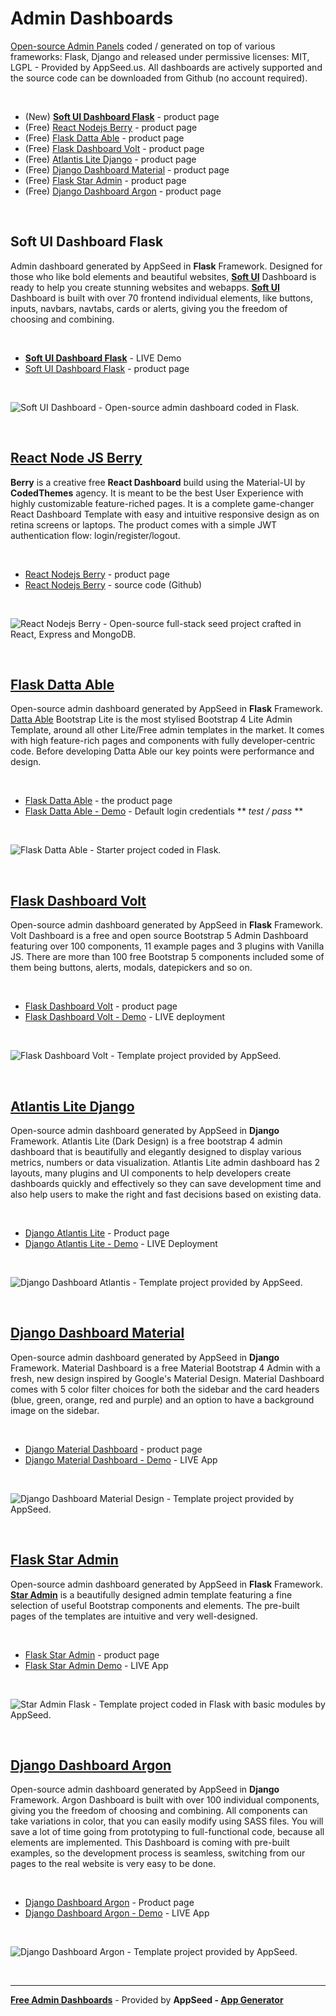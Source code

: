 # Admin Dashboards

[Open-source Admin Panels](https://dev.to/sm0ke/admin-dashboards-open-source-and-free-4aep) coded / generated on top of various frameworks: Flask, Django and released under permissive licenses: MIT, LGPL - Provided by AppSeed.us. All dashboards are actively supported and the source code can be downloaded from Github (no account required). 

<br />

- (New) **[Soft UI Dashboard Flask](https://appseed.us/product/flask-soft-ui-dashboard)** - product page
- (Free) [React Nodejs Berry](https://appseed.us/product/react-node-js-berry-dashboard) - product page
- (Free) [Flask Datta Able](https://appseed.us/admin-dashboards/flask-datta-able) - product page
- (Free) [Flask Dashboard Volt](https://appseed.us/admin-dashboards/flask-dashboard-volt) - product page
- (Free) [Atlantis Lite Django](https://appseed.us/admin-dashboards/django-dashboard-atlantis-dark) - product page
- (Free) [Django Dashboard Material](https://appseed.us/admin-dashboards/django-dashboard-material) - product page
- (Free) [Flask Star Admin](https://appseed.us/admin-dashboards/flask-star-admin) - product page
- (Free) [Django Dashboard Argon](https://appseed.us/admin-dashboards/django-dashboard-argon) - product page

<br />

## Soft UI Dashboard Flask 

Admin dashboard generated by AppSeed in **Flask** Framework. Designed for those who like bold elements and beautiful websites, **[Soft UI](https://appseed.us/ui-kit/soft-ui-design-system)** Dashboard is ready to help you create stunning websites and webapps. **[Soft UI](https://appseed.us/ui-kit/soft-ui-design-system)** Dashboard is built with over 70 frontend individual elements, like buttons, inputs, navbars, navtabs, cards or alerts, giving you the freedom of choosing and combining.

<br />

- **[Soft UI Dashboard Flask](https://flask-soft-ui-dashboard.appseed-srv1.com/)** - LIVE Demo
- [Soft UI Dashboard Flask](https://appseed.us/product/flask-soft-ui-dashboard) - product page

<br />

![Soft UI Dashboard - Open-source admin dashboard coded in Flask.](https://dev-to-uploads.s3.amazonaws.com/uploads/articles/1ladzavh7ick42jwmqgo.gif)

<br />

## [React Node JS Berry](https://appseed.us/product/react-node-js-berry-dashboard) 

**Berry** is a creative free **React Dashboard** build using the Material-UI by **CodedThemes** agency. It is meant to be the best User Experience with highly customizable feature-riched pages. It is a complete game-changer React Dashboard Template with easy and intuitive responsive design as on retina screens or laptops. The product comes with a simple JWT authentication flow: login/register/logout.

<br />

- [React Nodejs Berry](https://appseed.us/product/react-node-js-berry-dashboard) - product page
- [React Nodejs Berry](https://github.com/app-generator/react-berry-admin-template) - source code (Github)

<br />

![React Nodejs Berry - Open-source full-stack seed project crafted in React, Express and MongoDB.](https://user-images.githubusercontent.com/51854817/125102121-a2e44900-e0e3-11eb-8e90-0dbad6f2bf0c.png)

<br />

## [Flask Datta Able](https://appseed.us/admin-dashboards/flask-datta-able)

Open-source admin dashboard generated by AppSeed in **Flask** Framework. [Datta Able](https://appseed.us/admin-dashboards/django-dashboard-dattaable-pro) Bootstrap Lite is the most stylised Bootstrap 4 Lite Admin Template, around all other Lite/Free admin templates in the market. It comes with high feature-rich pages and components with fully developer-centric code. Before developing Datta Able our key points were performance and design.

<br />

- [Flask Datta Able](https://appseed.us/admin-dashboards/flask-dashboard-dattaable) - the product page
- [Flask Datta Able - Demo](https://flask-datta-able.appseed-srv1.com/) - Default login credentials ** *test / pass* **

<br />

![Flask Datta Able - Starter project coded in Flask.](https://raw.githubusercontent.com/app-generator/flask-dashboard-dattaable/master/media/flask-dashboard-dattaable-screen.png)

<br />

## [Flask Dashboard Volt](https://appseed.us/admin-dashboards/flask-dashboard-volt)

Open-source admin dashboard generated by AppSeed in **Flask** Framework. Volt Dashboard is a free and open source Bootstrap 5 Admin Dashboard featuring over 100 components, 11 example pages and 3 plugins with Vanilla JS. There are more than 100 free Bootstrap 5 components included some of them being buttons, alerts, modals, datepickers and so on.

<br />

- [Flask Dashboard Volt](https://appseed.us/admin-dashboards/flask-dashboard-volt) - product page
- [Flask Dashboard Volt - Demo](https://flask-volt-dashboard.appseed-srv1.com/) - LIVE deployment

<br />

![Flask Dashboard Volt - Template project provided by AppSeed.](https://raw.githubusercontent.com/app-generator/flask-dashboard-volt/master/media/flask-dashboard-volt-screen.png)

<br />

## [Atlantis Lite Django](https://appseed.us/admin-dashboards/django-dashboard-atlantis-dark)

Open-source admin dashboard generated by AppSeed in **Django** Framework. Atlantis Lite (Dark Design) is a free bootstrap 4 admin dashboard that is beautifully and elegantly designed to display various metrics, numbers or data visualization. Atlantis Lite admin dashboard has 2 layouts, many plugins and UI components to help developers create dashboards quickly and effectively so they can save development time and also help users to make the right and fast decisions based on existing data.

<br />

- [Django Atlantis Lite](https://appseed.us/admin-dashboards/django-dashboard-atlantis-dark) - Product page
- [Django Atlantis Lite - Demo](https://django-atlantis-dark.appseed-srv1.com/) - LIVE Deployment

<br />

![Django Dashboard Atlantis - Template project provided by AppSeed.](https://raw.githubusercontent.com/app-generator/django-dashboard-atlantis-dark/master/media/django-dashboard-atlantis-dark-screen.png)

<br />

## [Django Dashboard Material](https://appseed.us/admin-dashboards/django-dashboard-material)

Open-source admin dashboard generated by AppSeed in **Django** Framework. Material Dashboard is a free Material Bootstrap 4 Admin with a fresh, new design inspired by Google's Material Design. Material Dashboard comes with 5 color filter choices for both the sidebar and the card headers (blue, green, orange, red and purple) and an option to have a background image on the sidebar.

<br />

- [Django Material Dashboard](https://appseed.us/admin-dashboards/django-dashboard-material) - product page
- [Django Material Dashboard - Demo](https://django-material-dashboard.appseed-srv1.com/) - LIVE App

<br />

![Django Dashboard Material Design - Template project provided by AppSeed.](https://raw.githubusercontent.com/app-generator/django-dashboard-material/master/media/django-dashboard-material-screen.png)

<br />

## [Flask Star Admin](https://appseed.us/admin-dashboards/flask-star-admin)

Open-source admin dashboard generated by AppSeed in **Flask** Framework. **[Star Admin](https://appseed.us/admin-dashboards/flask-star-admin)** is a beautifully designed admin template featuring a fine selection of useful Bootstrap components and elements. The pre-built pages of the templates are intuitive and very well-designed.

<br />

- [Flask Star Admin](https://appseed.us/admin-dashboards/flask-dashboard-staradmin) - product page
- [Flask Star Admin Demo](https://flask-star-admin.appseed-srv1.com/) - LIVE App

<br />

![Star Admin Flask - Template project coded in Flask with basic modules by AppSeed.](https://raw.githubusercontent.com/app-generator/flask-dashboard-staradmin/master/media/flask-dashboard-staradmin-screen.png)

<br />

## [Django Dashboard Argon](https://appseed.us/admin-dashboards/django-dashboard-argon)

Open-source admin dashboard generated by AppSeed in **Django** Framework. Argon Dashboard is built with over 100 individual components, giving you the freedom of choosing and combining. All components can take variations in color, that you can easily modify using SASS files. You will save a lot of time going from prototyping to full-functional code, because all elements are implemented. This Dashboard is coming with pre-built examples, so the development process is seamless, switching from our pages to the real website is very easy to be done.

<br />

- [Django Dashboard Argon](https://appseed.us/admin-dashboards/django-dashboard-argon) - Product page
- [Django Dashboard Argon - Demo](https://django-argon-dashboard.appseed-srv1.com/) - LIVE App

<br />

![Django Dashboard Argon - Template project provided by AppSeed.](https://raw.githubusercontent.com/app-generator/django-dashboard-argon/master/media/django-dashboard-argon-screen.png)

<br />

--- 
**[Free Admin Dashboards](https://appseed.us/admin-dashboards/open-source)** - Provided by **AppSeed - [App Generator](https://appseed.us/app-generator)**
